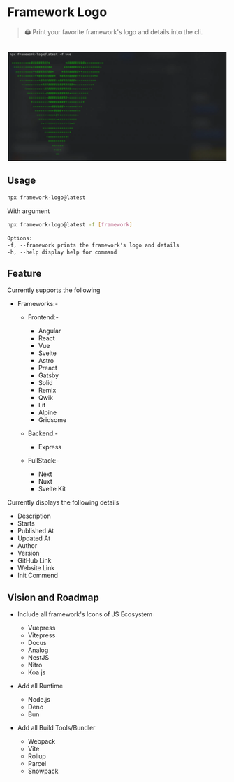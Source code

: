 # Framework Logo

> :printer: Print your favorite framework's logo and details into the cli.

<p align="center">
    <br>
    <img src="assets/screenshot.webp" width="500">
    <br>
</p>

## Usage

```sh
npx framework-logo@latest
```

With argument
``` sh
npx framework-logo@latest -f [framework]

```
    Options:
    -f, --framework prints the framework's logo and details
    -h, --help display help for command

## Feature

Currently supports the following 

- Frameworks:-
    - Frontend:-  
      - Angular
      - React
      - Vue
      - Svelte
      - Astro
      - Preact
      - Gatsby
      - Solid
      - Remix
      - Qwik
      - Lit
      - Alpine
      - Gridsome

    - Backend:-
      - Express
     
    - FullStack:-
      - Next
      - Nuxt
      - Svelte Kit

Currently displays the following details

- Description
- Starts
- Published At
- Updated At
- Author
- Version
- GitHub Link
- Website Link
- Init Commend

## Vision and Roadmap

- Include all framework's Icons of JS Ecosystem
    - Vuepress
    - Vitepress
    - Docus
    - Analog
    - NestJS
    - Nitro
    - Koa js

- Add all Runtime
    - Node.js
    - Deno
    - Bun
    
- Add all Build Tools/Bundler
    - Webpack
    - Vite
    - Rollup
    - Parcel
    - Snowpack

